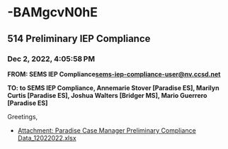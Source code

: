 # -BAMgcvN0hE
## 514 Preliminary IEP Compliance
### Dec 2, 2022, 4:05:58 PM
**FROM: SEMS IEP Compliance<sems-iep-compliance-user@nv.ccsd.net>**

**TO: to SEMS IEP Compliance, Annemarie Stover [Paradise ES], Marilyn Curtis [Paradise ES], Joshua Walters [Bridger MS], Mario Guerrero [Paradise ES]**


Greetings, 





* [Attachment: Paradise Case Manager Preliminary Compliance Data_12022022.xlsx](-BAMgcvN0hE-attachment-1.xlsx)
